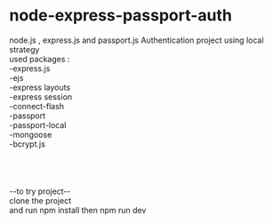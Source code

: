 # node-express-passport-auth
node.js , express.js and passport.js Authentication project using local strategy
<br>
used packages :
<br>
-express.js
<br>
-ejs
<br>
-express layouts
<br>
-express session
<br>
-connect-flash
<br>
-passport
<br>
-passport-local
<br>
-mongoose
<br>
-bcrypt.js
<br><br><br><br><br>
--to try project--
<br>
clone the project
<br>
and run npm install then npm run dev
